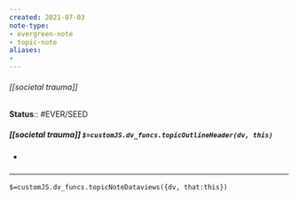 ```yaml
---
created: 2021-07-03
note-type: 
- evergreen-note
- topic-note
aliases:
- 
---
```

 
###### [[societal trauma]]




**Status**:: #EVER/SEED

##### [[societal trauma]] `$=customJS.dv_funcs.topicOutlineHeader(dv, this)`

- 


### <hr class="dataviews"/>
`$=customJS.dv_funcs.topicNoteDataviews({dv, that:this})`